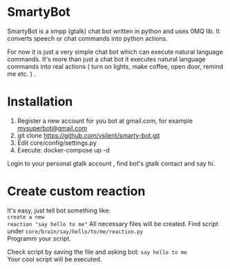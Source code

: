 SmartyBot
==========

SmartyBot is a xmpp (gtalk) chat bot written in python and uses 0MQ lib.
It converts speech or chat commands into python actions.
<br>

For now it is just a very simple chat bot which can execute natural language commands.
It's more than just a chat bot it executes natural language commands into real actions 
( turn on lights, make coffee, open door, remind me etc. ) . <br>


Installation
===========

1. Register a new account for you bot at gmail.com, for example  mysuperbot@gmail.com
2. git clone https://github.com/vsilent/smarty-bot.git
3. Edit core/config/settings.py
4. Execute:  docker-compose up -d


Login to your personal gtalk account , find bot's gtalk contact and say hi.


Create custom reaction
===========

It's easy, just tell bot something like: <br> <code>create a new reaction "say hello to me"</code>
All necessary files will be created.
Find script under <code>core/brain/say/hello/to/me/reaction.py</code><br>
Programm your script.

Check script by saving the file and asking bot:  <code>say hello to me </code>
Your cool script will be executed.


